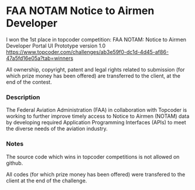 
# FAA NOTAM Notice to Airmen Developer
I won the 1st place in topcoder competition:
FAA NOTAM: Notice to Airmen Developer Portal UI Prototype version 1.0
https://www.topcoder.com/challenges/ab3e59f0-dc1d-4d45-af86-47a5fd16e05a?tab=winners

All ownership, copyright, patent and legal rights related to submission (for which prize money has been offered) are transferred to the client, at the end of the contest.  

### Description

The Federal Aviation Administration (FAA) in collaboration with Topcoder is working to further improve timely access to Notice to Airmen (NOTAM) data by developing required Application Programming Interfaces (APIs) to meet the diverse needs of the aviation industry.

### Notes

The source code which wins in topcoder competitions is not allowed on github.

All codes  (for which prize money has been offered)  were transfered to the client at the end of the challenge.
